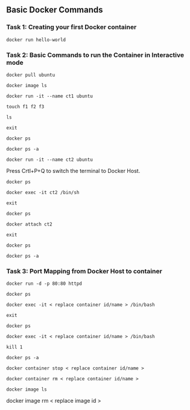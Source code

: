 ## Basic Docker Commands

### Task 1: Creating your first Docker container

```
docker run hello-world
```
### Task 2: Basic Commands to run the Container in Interactive mode

```
docker pull ubuntu
```
```
docker image ls
```
```
docker run -it --name ct1 ubuntu
```
```
touch f1 f2 f3
```
```
ls
```
```
exit
```
```
docker ps
```
```
docker ps -a
```
```
docker run -it --name ct2 ubuntu
```
Press Crtl+P+Q to switch the terminal to Docker Host.
```
docker ps
```
```
docker exec -it ct2 /bin/sh
```
```
exit
```
```
docker ps
```
```
docker attach ct2
```
```
exit
```
```
docker ps
```
```
docker ps -a
```

### Task 3: Port Mapping from Docker Host to container
```
docker run -d -p 80:80 httpd
```
```
docker ps
```
```
docker exec -it < replace container id/name > /bin/bash
```
```
exit
```
```
docker ps
```
```
docker exec -it < replace container id/name > /bin/bash
```
```
kill 1
```
```
docker ps -a
```
```
docker container stop < replace container id/name >
```
```
docker container rm < replace container id/name >
```
```
docker image ls
```
docker image rm < replace image id >
